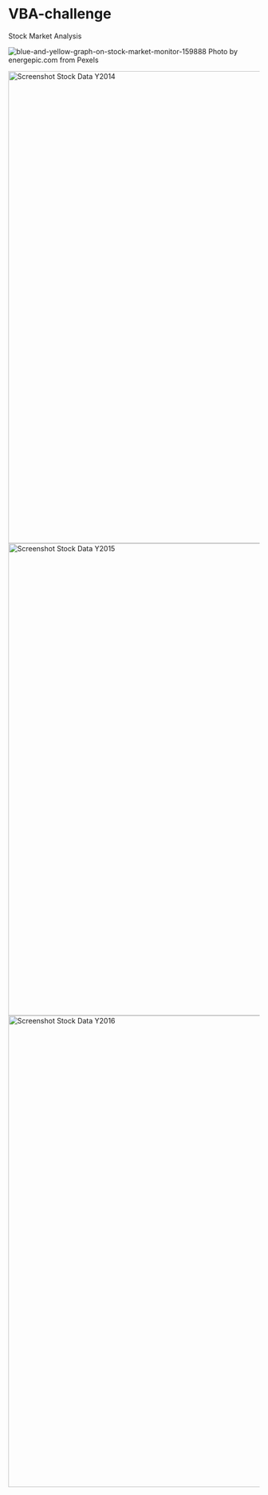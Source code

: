 # VBA-challenge
Stock Market Analysis 

![blue-and-yellow-graph-on-stock-market-monitor-159888](https://user-images.githubusercontent.com/65078870/82883032-e8f64180-9f0f-11ea-8b0e-33501d052713.jpg)
Photo by energepic.com from Pexels



<img width="947" alt="Screenshot Stock Data Y2014" src="https://user-images.githubusercontent.com/65078870/82883896-0bd52580-9f11-11ea-9d98-16b44d1fe1c8.PNG">


<img width="947" alt="Screenshot Stock Data Y2015" src="https://user-images.githubusercontent.com/65078870/82883928-14c5f700-9f11-11ea-8832-c60a14efd5da.PNG">


<img width="946" alt="Screenshot Stock Data Y2016" src="https://user-images.githubusercontent.com/65078870/82883962-1db6c880-9f11-11ea-88b2-a4cb68fcd9e8.PNG">
